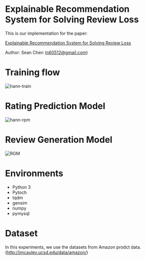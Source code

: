 # Explainable Recommendation System for Solving Review Loss

This is our implementation for the paper:

[Explainable Recommendation System for Solving Review Loss](http://etds.lib.ntnu.edu.tw/cgi-bin/gs32/gsweb.cgi/ccd=mpCGdV/record?r1=1&h1=0)

Author: Sean Chen (n60512@gmail.com)

# Training flow
![hann-train](https://i.imgur.com/VSbKBhH.png)

# Rating Prediction Model
![hann-rpm](https://i.imgur.com/Fs3w5Dp.png)

# Review Generation Model
![RGM](https://i.imgur.com/n0zCEbE.png)

# Environments

-   Python 3
-   Pytoch
-   tqdm
-   gensim
-   numpy
-   pymysql

# Dataset

In this experiments, we use the datasets from Amazon prodct data.
(http://jmcauley.ucsd.edu/data/amazon/)
